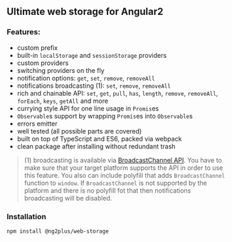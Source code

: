 ## Ultimate web storage for Angular2

### Features:

* custom prefix
* built-in `localStorage` and `sessionStorage` providers
* custom providers
* switching providers on the fly
* notification options: `get`, `set`, `remove`, `removeAll`
* notifications broadcasting (1): `set`, `remove`, `removeAll`
* rich and chainable API: `set`, `get`, `pull`, `has`, `length`, `remove`, `removeAll`, `forEach`, `keys`, `getAll` and more
* currying style API for one line usage in `Promis`es
* `Observable`s support by wrapping `Promis`es into `Observable`s
* errors emitter
* well tested (all possible parts are covered)
* built on top of TypeScript and ES6, packed via webpack
* clean package after installing without redundant trash

> (1) broadcasting is available via [BroadcastChannel API](https://developer.mozilla.org/en-US/docs/Web/API/Broadcast_Channel_API). You have to make sure
that your target platform supports the API in order to use this feature. You also can include polyfill that adds `BroadcastChannel`
function to `window`. If `BroadcastChannel` is not supported by the platform and there is no polyfill fot that then notifications broadcasting will be disabled.

### Installation

`npm install @ng2plus/web-storage`
